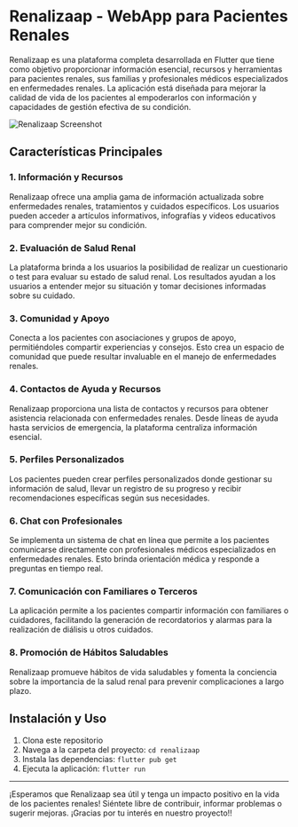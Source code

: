 # Renalizaap - WebApp para Pacientes Renales

Renalizaap es una plataforma completa desarrollada en Flutter que tiene como objetivo proporcionar información esencial, recursos y herramientas para pacientes renales, sus familias y profesionales médicos especializados en enfermedades renales. La aplicación está diseñada para mejorar la calidad de vida de los pacientes al empoderarlos con información y capacidades de gestión efectiva de su condición.

![Renalizaap Screenshot](https://drive.google.com/uc?export=download&id=1zAWUmgGY62yeeuMDzUyYei-EbXaY6bYw)

## Características Principales

### 1. Información y Recursos
Renalizaap ofrece una amplia gama de información actualizada sobre enfermedades renales, tratamientos y cuidados específicos. Los usuarios pueden acceder a artículos informativos, infografías y videos educativos para comprender mejor su condición.

### 2. Evaluación de Salud Renal
La plataforma brinda a los usuarios la posibilidad de realizar un cuestionario o test para evaluar su estado de salud renal. Los resultados ayudan a los usuarios a entender mejor su situación y tomar decisiones informadas sobre su cuidado.

### 3. Comunidad y Apoyo
Conecta a los pacientes con asociaciones y grupos de apoyo, permitiéndoles compartir experiencias y consejos. Esto crea un espacio de comunidad que puede resultar invaluable en el manejo de enfermedades renales.

### 4. Contactos de Ayuda y Recursos
Renalizaap proporciona una lista de contactos y recursos para obtener asistencia relacionada con enfermedades renales. Desde líneas de ayuda hasta servicios de emergencia, la plataforma centraliza información esencial.

### 5. Perfiles Personalizados
Los pacientes pueden crear perfiles personalizados donde gestionar su información de salud, llevar un registro de su progreso y recibir recomendaciones específicas según sus necesidades.

### 6. Chat con Profesionales
Se implementa un sistema de chat en línea que permite a los pacientes comunicarse directamente con profesionales médicos especializados en enfermedades renales. Esto brinda orientación médica y responde a preguntas en tiempo real.

### 7. Comunicación con Familiares o Terceros
La aplicación permite a los pacientes compartir información con familiares o cuidadores, facilitando la generación de recordatorios y alarmas para la realización de diálisis u otros cuidados.

### 8. Promoción de Hábitos Saludables
Renalizaap promueve hábitos de vida saludables y fomenta la conciencia sobre la importancia de la salud renal para prevenir complicaciones a largo plazo.

## Instalación y Uso

1. Clona este repositorio
2. Navega a la carpeta del proyecto: `cd renalizaap`
3. Instala las dependencias: `flutter pub get`
4. Ejecuta la aplicación: `flutter run`



---

¡Esperamos que Renalizaap sea útil y tenga un impacto positivo en la vida de los pacientes renales! Siéntete libre de contribuir, informar problemas o sugerir mejoras. ¡Gracias por tu interés en nuestro proyecto!!
